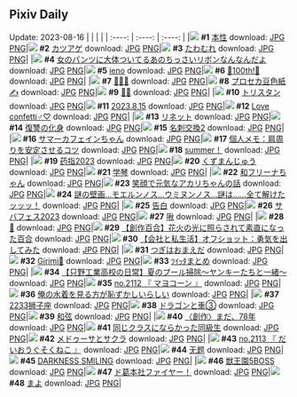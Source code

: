 ## Pixiv Daily
Update: 2023-08-16
|      |      |      |
| :----: | :----: | :----: |
|![](https://pixiv.microyu.workers.dev/c/240x480/img-master/img/2023/08/14/17/59/34/110823043_p0_master1200.jpg) **#1** [本性](https://www.pixiv.net/artworks/110823043) download: [JPG](https://pixiv.microyu.workers.dev/img-original/img/2023/08/14/17/59/34/110823043_p0.jpg) [PNG](https://pixiv.microyu.workers.dev/img-original/img/2023/08/14/17/59/34/110823043_p0.png)|![](https://pixiv.microyu.workers.dev/c/240x480/img-master/img/2023/08/14/08/02/27/110812389_p0_master1200.jpg) **#2** [カツアゲ](https://www.pixiv.net/artworks/110812389) download: [JPG](https://pixiv.microyu.workers.dev/img-original/img/2023/08/14/08/02/27/110812389_p0.jpg) [PNG](https://pixiv.microyu.workers.dev/img-original/img/2023/08/14/08/02/27/110812389_p0.png)|![](https://pixiv.microyu.workers.dev/c/240x480/img-master/img/2023/08/15/06/00/07/110841006_p0_master1200.jpg) **#3** [たわむれ](https://www.pixiv.net/artworks/110841006) download: [JPG](https://pixiv.microyu.workers.dev/img-original/img/2023/08/15/06/00/07/110841006_p0.jpg) [PNG](https://pixiv.microyu.workers.dev/img-original/img/2023/08/15/06/00/07/110841006_p0.png)|
|![](https://pixiv.microyu.workers.dev/c/240x480/img-master/img/2023/08/15/00/02/48/110834558_p0_master1200.jpg) **#4** [女のパンツに大体ついてるあのちっさいリボンなんなんだよ](https://www.pixiv.net/artworks/110834558) download: [JPG](https://pixiv.microyu.workers.dev/img-original/img/2023/08/15/00/02/48/110834558_p0.jpg) [PNG](https://pixiv.microyu.workers.dev/img-original/img/2023/08/15/00/02/48/110834558_p0.png)|![](https://pixiv.microyu.workers.dev/c/240x480/img-master/img/2023/08/16/03/30/30/110816723_p0_master1200.jpg) **#5** [ieno](https://www.pixiv.net/artworks/110816723) download: [JPG](https://pixiv.microyu.workers.dev/img-original/img/2023/08/16/03/30/30/110816723_p0.jpg) [PNG](https://pixiv.microyu.workers.dev/img-original/img/2023/08/16/03/30/30/110816723_p0.png)|![](https://pixiv.microyu.workers.dev/c/240x480/img-master/img/2023/08/14/10/00/02/110813984_p0_master1200.jpg) **#6** [🚊100th!💫](https://www.pixiv.net/artworks/110813984) download: [JPG](https://pixiv.microyu.workers.dev/img-original/img/2023/08/14/10/00/02/110813984_p0.jpg) [PNG](https://pixiv.microyu.workers.dev/img-original/img/2023/08/14/10/00/02/110813984_p0.png)|
|![](https://pixiv.microyu.workers.dev/c/240x480/img-master/img/2023/08/14/17/51/46/110822864_p0_master1200.jpg) **#7** [🍛🥫🥩](https://www.pixiv.net/artworks/110822864) download: [JPG](https://pixiv.microyu.workers.dev/img-original/img/2023/08/14/17/51/46/110822864_p0.jpg) [PNG](https://pixiv.microyu.workers.dev/img-original/img/2023/08/14/17/51/46/110822864_p0.png)|![](https://pixiv.microyu.workers.dev/c/240x480/img-master/img/2023/08/14/17/30/40/110822388_p0_master1200.jpg) **#8** [プロセカ豆色紙✍️](https://www.pixiv.net/artworks/110822388) download: [JPG](https://pixiv.microyu.workers.dev/img-original/img/2023/08/14/17/30/40/110822388_p0.jpg) [PNG](https://pixiv.microyu.workers.dev/img-original/img/2023/08/14/17/30/40/110822388_p0.png)|![](https://pixiv.microyu.workers.dev/c/240x480/img-master/img/2023/08/14/12/43/07/110816722_p0_master1200.jpg) **#9** [🌙🌊](https://www.pixiv.net/artworks/110816722) download: [JPG](https://pixiv.microyu.workers.dev/img-original/img/2023/08/14/12/43/07/110816722_p0.jpg) [PNG](https://pixiv.microyu.workers.dev/img-original/img/2023/08/14/12/43/07/110816722_p0.png)|
|![](https://pixiv.microyu.workers.dev/c/240x480/img-master/img/2023/08/14/00/01/05/110804413_p0_master1200.jpg) **#10** [トリスタン](https://www.pixiv.net/artworks/110804413) download: [JPG](https://pixiv.microyu.workers.dev/img-original/img/2023/08/14/00/01/05/110804413_p0.jpg) [PNG](https://pixiv.microyu.workers.dev/img-original/img/2023/08/14/00/01/05/110804413_p0.png)|![](https://pixiv.microyu.workers.dev/c/240x480/img-master/img/2023/08/15/00/00/34/110834340_p0_master1200.jpg) **#11** [2023.8.15](https://www.pixiv.net/artworks/110834340) download: [JPG](https://pixiv.microyu.workers.dev/img-original/img/2023/08/15/00/00/34/110834340_p0.jpg) [PNG](https://pixiv.microyu.workers.dev/img-original/img/2023/08/15/00/00/34/110834340_p0.png)|![](https://pixiv.microyu.workers.dev/c/240x480/img-master/img/2023/08/14/18/30/04/110823872_p0_master1200.jpg) **#12** [Love confetti♂♡](https://www.pixiv.net/artworks/110823872) download: [JPG](https://pixiv.microyu.workers.dev/img-original/img/2023/08/14/18/30/04/110823872_p0.jpg) [PNG](https://pixiv.microyu.workers.dev/img-original/img/2023/08/14/18/30/04/110823872_p0.png)|
|![](https://pixiv.microyu.workers.dev/c/240x480/img-master/img/2023/08/14/17/56/05/110822968_p0_master1200.jpg) **#13** [リネット](https://www.pixiv.net/artworks/110822968) download: [JPG](https://pixiv.microyu.workers.dev/img-original/img/2023/08/14/17/56/05/110822968_p0.jpg) [PNG](https://pixiv.microyu.workers.dev/img-original/img/2023/08/14/17/56/05/110822968_p0.png)|![](https://pixiv.microyu.workers.dev/c/240x480/img-master/img/2023/08/14/00/00/31/110804323_p0_master1200.jpg) **#14** [復讐の化身](https://www.pixiv.net/artworks/110804323) download: [JPG](https://pixiv.microyu.workers.dev/img-original/img/2023/08/14/00/00/31/110804323_p0.jpg) [PNG](https://pixiv.microyu.workers.dev/img-original/img/2023/08/14/00/00/31/110804323_p0.png)|![](https://pixiv.microyu.workers.dev/c/240x480/img-master/img/2023/08/14/19/09/51/110824941_p0_master1200.jpg) **#15** [名刺交換2](https://www.pixiv.net/artworks/110824941) download: [JPG](https://pixiv.microyu.workers.dev/img-original/img/2023/08/14/19/09/51/110824941_p0.jpg) [PNG](https://pixiv.microyu.workers.dev/img-original/img/2023/08/14/19/09/51/110824941_p0.png)|
|![](https://pixiv.microyu.workers.dev/c/240x480/img-master/img/2023/08/15/00/00/41/110834352_p0_master1200.jpg) **#16** [サマーカフェインちゃん](https://www.pixiv.net/artworks/110834352) download: [JPG](https://pixiv.microyu.workers.dev/img-original/img/2023/08/15/00/00/41/110834352_p0.jpg) [PNG](https://pixiv.microyu.workers.dev/img-original/img/2023/08/15/00/00/41/110834352_p0.png)|![](https://pixiv.microyu.workers.dev/c/240x480/img-master/img/2023/08/15/08/48/21/110841724_p0_master1200.jpg) **#17** [個人メモ：肩周りを安定させるコツ](https://www.pixiv.net/artworks/110841724) download: [JPG](https://pixiv.microyu.workers.dev/img-original/img/2023/08/15/08/48/21/110841724_p0.jpg) [PNG](https://pixiv.microyu.workers.dev/img-original/img/2023/08/15/08/48/21/110841724_p0.png)|![](https://pixiv.microyu.workers.dev/c/240x480/img-master/img/2023/08/15/20/14/03/110858515_p0_master1200.jpg) **#18** [summer！](https://www.pixiv.net/artworks/110858515) download: [JPG](https://pixiv.microyu.workers.dev/img-original/img/2023/08/15/20/14/03/110858515_p0.jpg) [PNG](https://pixiv.microyu.workers.dev/img-original/img/2023/08/15/20/14/03/110858515_p0.png)|
|![](https://pixiv.microyu.workers.dev/c/240x480/img-master/img/2023/08/14/17/37/25/110822532_p0_master1200.jpg) **#19** [药指2023](https://www.pixiv.net/artworks/110822532) download: [JPG](https://pixiv.microyu.workers.dev/img-original/img/2023/08/14/17/37/25/110822532_p0.jpg) [PNG](https://pixiv.microyu.workers.dev/img-original/img/2023/08/14/17/37/25/110822532_p0.png)|![](https://pixiv.microyu.workers.dev/c/240x480/img-master/img/2023/08/15/20/50/05/110859712_p0_master1200.jpg) **#20** [くずまんじゅう](https://www.pixiv.net/artworks/110859712) download: [JPG](https://pixiv.microyu.workers.dev/img-original/img/2023/08/15/20/50/05/110859712_p0.jpg) [PNG](https://pixiv.microyu.workers.dev/img-original/img/2023/08/15/20/50/05/110859712_p0.png)|![](https://pixiv.microyu.workers.dev/c/240x480/img-master/img/2023/08/14/15/51/18/110820093_p0_master1200.jpg) **#21** [学琴](https://www.pixiv.net/artworks/110820093) download: [JPG](https://pixiv.microyu.workers.dev/img-original/img/2023/08/14/15/51/18/110820093_p0.jpg) [PNG](https://pixiv.microyu.workers.dev/img-original/img/2023/08/14/15/51/18/110820093_p0.png)|
|![](https://pixiv.microyu.workers.dev/c/240x480/img-master/img/2023/08/14/00/20/51/110805312_p0_master1200.jpg) **#22** [和フリーナちゃん](https://www.pixiv.net/artworks/110805312) download: [JPG](https://pixiv.microyu.workers.dev/img-original/img/2023/08/14/00/20/51/110805312_p0.jpg) [PNG](https://pixiv.microyu.workers.dev/img-original/img/2023/08/14/00/20/51/110805312_p0.png)|![](https://pixiv.microyu.workers.dev/c/240x480/img-master/img/2023/08/15/00/05/22/110834727_p0_master1200.jpg) **#23** [笑顔で元気なアカリちゃんの話](https://www.pixiv.net/artworks/110834727) download: [JPG](https://pixiv.microyu.workers.dev/img-original/img/2023/08/15/00/05/22/110834727_p0.jpg) [PNG](https://pixiv.microyu.workers.dev/img-original/img/2023/08/15/00/05/22/110834727_p0.png)|![](https://pixiv.microyu.workers.dev/c/240x480/img-master/img/2023/08/14/11/03/35/110814933_p0_master1200.jpg) **#24** [謎の壁画…モエルンノス…ウミヌンノス…謎は……全て解けたッッッ！](https://www.pixiv.net/artworks/110814933) download: [JPG](https://pixiv.microyu.workers.dev/img-original/img/2023/08/14/11/03/35/110814933_p0.jpg) [PNG](https://pixiv.microyu.workers.dev/img-original/img/2023/08/14/11/03/35/110814933_p0.png)|
|![](https://pixiv.microyu.workers.dev/c/240x480/img-master/img/2023/08/15/00/00/46/110834364_p0_master1200.jpg) **#25** [告白](https://www.pixiv.net/artworks/110834364) download: [JPG](https://pixiv.microyu.workers.dev/img-original/img/2023/08/15/00/00/46/110834364_p0.jpg) [PNG](https://pixiv.microyu.workers.dev/img-original/img/2023/08/15/00/00/46/110834364_p0.png)|![](https://pixiv.microyu.workers.dev/c/240x480/img-master/img/2023/08/14/00/00/15/110804286_p0_master1200.jpg) **#26** [サバフェス2023](https://www.pixiv.net/artworks/110804286) download: [JPG](https://pixiv.microyu.workers.dev/img-original/img/2023/08/14/00/00/15/110804286_p0.jpg) [PNG](https://pixiv.microyu.workers.dev/img-original/img/2023/08/14/00/00/15/110804286_p0.png)|![](https://pixiv.microyu.workers.dev/c/240x480/img-master/img/2023/08/14/02/23/51/110808351_p0_master1200.jpg) **#27** [啾](https://www.pixiv.net/artworks/110808351) download: [JPG](https://pixiv.microyu.workers.dev/img-original/img/2023/08/14/02/23/51/110808351_p0.jpg) [PNG](https://pixiv.microyu.workers.dev/img-original/img/2023/08/14/02/23/51/110808351_p0.png)|
|![](https://pixiv.microyu.workers.dev/c/240x480/img-master/img/2023/08/15/00/46/03/110836085_p0_master1200.jpg) **#28** [💙](https://www.pixiv.net/artworks/110836085) download: [JPG](https://pixiv.microyu.workers.dev/img-original/img/2023/08/15/00/46/03/110836085_p0.jpg) [PNG](https://pixiv.microyu.workers.dev/img-original/img/2023/08/15/00/46/03/110836085_p0.png)|![](https://pixiv.microyu.workers.dev/c/240x480/img-master/img/2023/08/15/19/10/06/110856685_p0_master1200.jpg) **#29** [【創作百合】花火の光に照らされて素直になった百合](https://www.pixiv.net/artworks/110856685) download: [JPG](https://pixiv.microyu.workers.dev/img-original/img/2023/08/15/19/10/06/110856685_p0.jpg) [PNG](https://pixiv.microyu.workers.dev/img-original/img/2023/08/15/19/10/06/110856685_p0.png)|![](https://pixiv.microyu.workers.dev/c/240x480/img-master/img/2023/08/15/12/00/17/110846461_p0_master1200.jpg) **#30** [【会社と私生活】オフショット：勇気を出してみた](https://www.pixiv.net/artworks/110846461) download: [JPG](https://pixiv.microyu.workers.dev/img-original/img/2023/08/15/12/00/17/110846461_p0.jpg) [PNG](https://pixiv.microyu.workers.dev/img-original/img/2023/08/15/12/00/17/110846461_p0.png)|
|![](https://pixiv.microyu.workers.dev/c/240x480/img-master/img/2023/08/14/01/08/09/110806738_p0_master1200.jpg) **#31** [つぎはおまえだ](https://www.pixiv.net/artworks/110806738) download: [JPG](https://pixiv.microyu.workers.dev/img-original/img/2023/08/14/01/08/09/110806738_p0.jpg) [PNG](https://pixiv.microyu.workers.dev/img-original/img/2023/08/14/01/08/09/110806738_p0.png)|![](https://pixiv.microyu.workers.dev/c/240x480/img-master/img/2023/08/14/21/43/30/110829727_p0_master1200.jpg) **#32** [Girimi🐾](https://www.pixiv.net/artworks/110829727) download: [JPG](https://pixiv.microyu.workers.dev/img-original/img/2023/08/14/21/43/30/110829727_p0.jpg) [PNG](https://pixiv.microyu.workers.dev/img-original/img/2023/08/14/21/43/30/110829727_p0.png)|![](https://pixiv.microyu.workers.dev/c/240x480/img-master/img/2023/08/14/09/05/17/110813267_p0_master1200.jpg) **#33** [ﾂｲｯﾀまとめ](https://www.pixiv.net/artworks/110813267) download: [JPG](https://pixiv.microyu.workers.dev/img-original/img/2023/08/14/09/05/17/110813267_p0.jpg) [PNG](https://pixiv.microyu.workers.dev/img-original/img/2023/08/14/09/05/17/110813267_p0.png)|
|![](https://pixiv.microyu.workers.dev/c/240x480/img-master/img/2023/08/15/00/14/34/110835072_p0_master1200.jpg) **#34** [【只野工業高校の日常】夏のプール掃除～ヤンキーたちと一緒～](https://www.pixiv.net/artworks/110835072) download: [JPG](https://pixiv.microyu.workers.dev/img-original/img/2023/08/15/00/14/34/110835072_p0.jpg) [PNG](https://pixiv.microyu.workers.dev/img-original/img/2023/08/15/00/14/34/110835072_p0.png)|![](https://pixiv.microyu.workers.dev/c/240x480/img-master/img/2023/08/14/02/04/05/110807963_p0_master1200.jpg) **#35** [no.2112 『 マヨコーン 』](https://www.pixiv.net/artworks/110807963) download: [JPG](https://pixiv.microyu.workers.dev/img-original/img/2023/08/14/02/04/05/110807963_p0.jpg) [PNG](https://pixiv.microyu.workers.dev/img-original/img/2023/08/14/02/04/05/110807963_p0.png)|![](https://pixiv.microyu.workers.dev/c/240x480/img-master/img/2023/08/14/17/11/46/110821950_p0_master1200.jpg) **#36** [俺の水着を見る方が恥ずかしいらしい](https://www.pixiv.net/artworks/110821950) download: [JPG](https://pixiv.microyu.workers.dev/img-original/img/2023/08/14/17/11/46/110821950_p0.jpg) [PNG](https://pixiv.microyu.workers.dev/img-original/img/2023/08/14/17/11/46/110821950_p0.png)|
|![](https://pixiv.microyu.workers.dev/c/240x480/img-master/img/2023/08/14/12/44/04/110816746_p0_master1200.jpg) **#37** [2233狮子座](https://www.pixiv.net/artworks/110816746) download: [JPG](https://pixiv.microyu.workers.dev/img-original/img/2023/08/14/12/44/04/110816746_p0.jpg) [PNG](https://pixiv.microyu.workers.dev/img-original/img/2023/08/14/12/44/04/110816746_p0.png)|![](https://pixiv.microyu.workers.dev/c/240x480/img-master/img/2023/08/15/01/24/24/110837116_p0_master1200.jpg) **#38** [ドラゴンと車③](https://www.pixiv.net/artworks/110837116) download: [JPG](https://pixiv.microyu.workers.dev/img-original/img/2023/08/15/01/24/24/110837116_p0.jpg) [PNG](https://pixiv.microyu.workers.dev/img-original/img/2023/08/15/01/24/24/110837116_p0.png)|![](https://pixiv.microyu.workers.dev/c/240x480/img-master/img/2023/08/14/18/00/08/110823073_p0_master1200.jpg) **#39** [和弦](https://www.pixiv.net/artworks/110823073) download: [JPG](https://pixiv.microyu.workers.dev/img-original/img/2023/08/14/18/00/08/110823073_p0.jpg) [PNG](https://pixiv.microyu.workers.dev/img-original/img/2023/08/14/18/00/08/110823073_p0.png)|
|![](https://pixiv.microyu.workers.dev/c/240x480/img-master/img/2023/08/15/16/18/05/110851960_p0_master1200.jpg) **#40** [〈創作〉まだ、78年](https://www.pixiv.net/artworks/110851960) download: [JPG](https://pixiv.microyu.workers.dev/img-original/img/2023/08/15/16/18/05/110851960_p0.jpg) [PNG](https://pixiv.microyu.workers.dev/img-original/img/2023/08/15/16/18/05/110851960_p0.png)|![](https://pixiv.microyu.workers.dev/c/240x480/img-master/img/2023/08/15/17/21/26/110853613_p0_master1200.jpg) **#41** [同じクラスにならかった同級生](https://www.pixiv.net/artworks/110853613) download: [JPG](https://pixiv.microyu.workers.dev/img-original/img/2023/08/15/17/21/26/110853613_p0.jpg) [PNG](https://pixiv.microyu.workers.dev/img-original/img/2023/08/15/17/21/26/110853613_p0.png)|![](https://pixiv.microyu.workers.dev/c/240x480/img-master/img/2023/08/14/01/52/13/110807706_p0_master1200.jpg) **#42** [メドゥーサとサクラ](https://www.pixiv.net/artworks/110807706) download: [JPG](https://pixiv.microyu.workers.dev/img-original/img/2023/08/14/01/52/13/110807706_p0.jpg) [PNG](https://pixiv.microyu.workers.dev/img-original/img/2023/08/14/01/52/13/110807706_p0.png)|
|![](https://pixiv.microyu.workers.dev/c/240x480/img-master/img/2023/08/15/01/34/56/110837341_p0_master1200.jpg) **#43** [no.2113 『 だいおうぐそくねこ 』](https://www.pixiv.net/artworks/110837341) download: [JPG](https://pixiv.microyu.workers.dev/img-original/img/2023/08/15/01/34/56/110837341_p0.jpg) [PNG](https://pixiv.microyu.workers.dev/img-original/img/2023/08/15/01/34/56/110837341_p0.png)|![](https://pixiv.microyu.workers.dev/c/240x480/img-master/img/2023/08/14/22/01/05/110830340_p0_master1200.jpg) **#44** [无题](https://www.pixiv.net/artworks/110830340) download: [JPG](https://pixiv.microyu.workers.dev/img-original/img/2023/08/14/22/01/05/110830340_p0.jpg) [PNG](https://pixiv.microyu.workers.dev/img-original/img/2023/08/14/22/01/05/110830340_p0.png)|![](https://pixiv.microyu.workers.dev/c/240x480/img-master/img/2023/08/15/17/30/51/110853865_p0_master1200.jpg) **#45** [DARKNESS  SMILING](https://www.pixiv.net/artworks/110853865) download: [JPG](https://pixiv.microyu.workers.dev/img-original/img/2023/08/15/17/30/51/110853865_p0.jpg) [PNG](https://pixiv.microyu.workers.dev/img-original/img/2023/08/15/17/30/51/110853865_p0.png)|
|![](https://pixiv.microyu.workers.dev/c/240x480/img-master/img/2023/08/14/22/30/35/110831348_p0_master1200.jpg) **#46** [獣王園5BOSS](https://www.pixiv.net/artworks/110831348) download: [JPG](https://pixiv.microyu.workers.dev/img-original/img/2023/08/14/22/30/35/110831348_p0.jpg) [PNG](https://pixiv.microyu.workers.dev/img-original/img/2023/08/14/22/30/35/110831348_p0.png)|![](https://pixiv.microyu.workers.dev/c/240x480/img-master/img/2023/08/14/20/31/26/110827406_master1200.jpg) **#47** [ド葛本社ファイヤー！](https://www.pixiv.net/artworks/110827406) download: [JPG](https://pixiv.microyu.workers.dev/img-original/img/2023/08/14/20/31/26/110827406.jpg) [PNG](https://pixiv.microyu.workers.dev/img-original/img/2023/08/14/20/31/26/110827406.png)|![](https://pixiv.microyu.workers.dev/c/240x480/img-master/img/2023/08/14/23/34/46/110833476_p0_master1200.jpg) **#48** [まよ](https://www.pixiv.net/artworks/110833476) download: [JPG](https://pixiv.microyu.workers.dev/img-original/img/2023/08/14/23/34/46/110833476_p0.jpg) [PNG](https://pixiv.microyu.workers.dev/img-original/img/2023/08/14/23/34/46/110833476_p0.png)|

